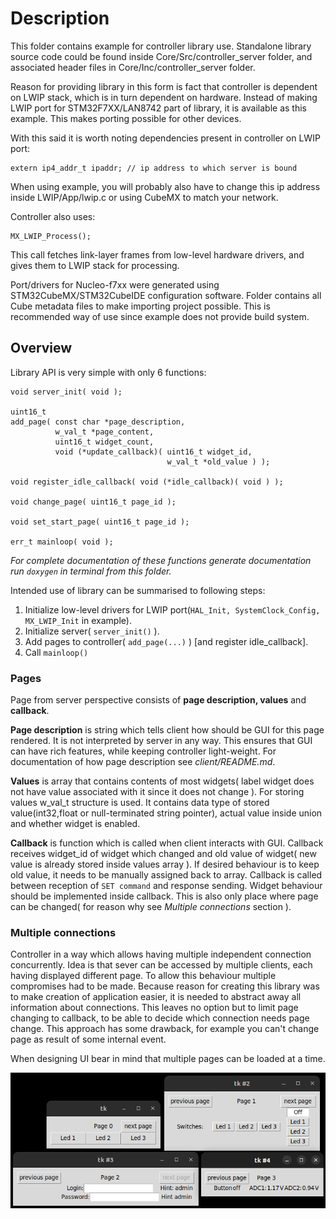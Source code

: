 # Description

This folder contains example for controller library use.
Standalone library source code could be found inside Core/Src/controller_server folder,
and associated header files in Core/Inc/controller_server folder.

Reason for providing library in this form is fact that controller is dependent on LWIP stack,
which is in turn dependent on hardware.
Instead of making LWIP port for STM32F7XX/LAN8742 part of library, it is available as this example.
This makes porting possible for other devices.

With this said it is worth noting dependencies present in controller on LWIP port:
```
extern ip4_addr_t ipaddr; // ip address to which server is bound
```
When using example, you will probably also have to change this ip address inside LWIP/App/lwip.c
or using CubeMX to match your network.


Controller also uses:
```
MX_LWIP_Process();
```
This call fetches link-layer frames from low-level hardware drivers,
and gives them to LWIP stack for processing.

Port/drivers for Nucleo-f7xx were generated using STM32CubeMX/STM32CubeIDE configuration software.
Folder contains all Cube metadata files to make importing project possible.
This is recommended way of use since example does not provide build system.


## Overview
Library API is very simple with only 6 functions:
```
void server_init( void );

uint16_t
add_page( const char *page_description,
          w_val_t *page_content,
          uint16_t widget_count,
          void (*update_callback)( uint16_t widget_id,
                                   w_val_t *old_value ) );

void register_idle_callback( void (*idle_callback)( void ) );

void change_page( uint16_t page_id );

void set_start_page( uint16_t page_id );

err_t mainloop( void );
```

*For complete documentation of these functions generate documentation run `doxygen` in terminal from this folder.*

Intended use of library can be summarised to following steps:

1. Initialize low-level drivers for LWIP port(`HAL_Init, SystemClock_Config, MX_LWIP_Init` in example).
2. Initialize server( `server_init()` ).
3. Add pages to controller( `add_page(...)` ) [and register idle_callback].
4. Call `mainloop()`

### Pages
Page from server perspective consists of
**page description, values** and **callback**.

**Page description** is string which tells client how should be GUI for this page rendered.
It is not interpreted by server in any way.
This ensures that GUI can have rich features, while keeping controller light-weight.
For documentation of how page description see *client/README.md*.

**Values** is array that contains contents of most widgets(
label widget does not have value associated with it since it does not change ).
For storing values w_val_t structure is used.
It contains data type of stored value(int32,float or null-terminated string pointer),
actual value inside union and whether widget is enabled.

**Callback** is function which is called when client interacts with GUI.
Callback receives widget_id of widget which changed and old value of widget( 
new value is already stored inside values array ).
If desired behaviour is to keep old value, it needs to be manually assigned back to array.
Callback is called between reception of `SET command` and response sending.
Widget behaviour should be implemented inside callback.
This is also only place where page can be changed( for reason why see *Multiple connections* section ).

### Multiple connections
Controller in a way which allows having multiple independent connection concurrently.
Idea is that sever can be accessed by multiple clients, each having displayed different page.
To allow this behaviour multiple compromises had to be made.
Because reason for creating this library was to make creation of application easier,
it is needed to abstract away all information about connections.
This leaves no option but to limit page changing to callback,
to be able to decide which connection needs page change.
This approach has some drawback, for example you can't change page as result of some internal event.

When designing UI bear in mind that multiple pages can be loaded at a time.

![](assets/multiple_connections.png "four pages on four clients")